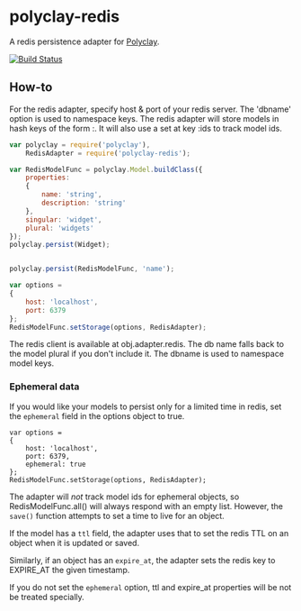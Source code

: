 polyclay-redis
==============

A redis persistence adapter for [Polyclay](https://github.com/ceejbot/polyclay).

[![Build Status](https://secure.travis-ci.org/ceejbot/polyclay-redis.png)](http://travis-ci.org/ceejbot/polyclay-redis)

## How-to

For the redis adapter, specify host & port of your redis server. The 'dbname' option is used to namespace keys. The redis adapter will store models in hash keys of the form <dbname>:<key>. It will also use a set at key <dbname>:ids to track model ids.

```javascript
var polyclay = require('polyclay'),
    RedisAdapter = require('polyclay-redis');

var RedisModelFunc = polyclay.Model.buildClass({
    properties:
    {
        name: 'string',
        description: 'string'
    },
    singular: 'widget',
    plural: 'widgets'
});
polyclay.persist(Widget);


polyclay.persist(RedisModelFunc, 'name');

var options =
{
    host: 'localhost',
    port: 6379
};
RedisModelFunc.setStorage(options, RedisAdapter);
```

The redis client is available at obj.adapter.redis. The db name falls back to the model plural if you don't include it. The dbname is used to namespace model keys.

### Ephemeral data

If you would like your models to persist only for a limited time in redis, set the `ephemeral` field in the options object to true.

```
var options =
{
    host: 'localhost',
    port: 6379,
    ephemeral: true
};
RedisModelFunc.setStorage(options, RedisAdapter);
```

The adapter will *not* track model ids for ephemeral objects, so RedisModelFunc.all() will always respond with an empty list. However, the `save()` function attempts to set a time to live for an object.

If the model has a `ttl` field, the adapter uses that to set the redis TTL on an object when it is updated or saved. 

Similarly, if an object has an `expire_at`, the adapter sets the redis key to EXPIRE_AT the given timestamp.

If you do not set the `ephemeral` option, ttl and expire_at properties will be not be treated specially.
